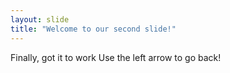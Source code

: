 ```yaml
---
layout: slide
title: "Welcome to our second slide!"
---
```

Finally, got it to work
Use the left arrow to go back!
